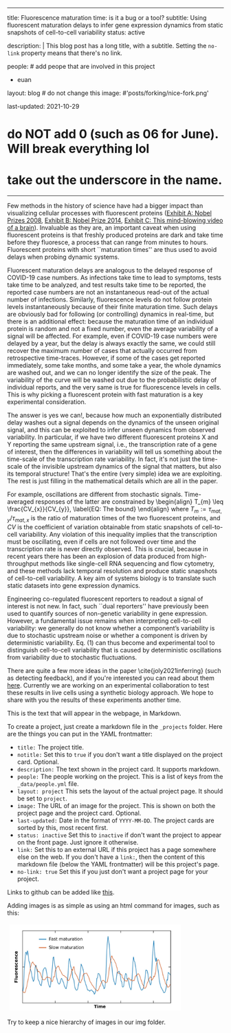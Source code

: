 
---
title: Fluorescence maturation time: is it a bug or a tool?
subtitle: Using fluorescent maturation delays to infer gene expression dynamics from static snapshots of cell-to-cell variability
status: active 

description: |
  This blog post has a long title, with a subtitle.
  Setting the `no-link` property means that there's no link.

people: # add peope that are involved in this project
  - euan

layout: blog # do not change this
image: #'posts/forking/nice-fork.png'

last-updated: 2021-10-29
# do NOT add 0 (such as 06 for June). Will break everything lol
# take out the underscore in the name.
---

Few methods in the history of science have had a bigger impact than visualizing cellular processes with fluorescent proteins ([Exhibit A: Nobel Prizes 2008](https://www.nobelprize.org/prizes/chemistry/2008/illustrated-information/), [Exhibit B: Nobel Prize 2014](https:/www.nobelprize.org/prizes/chemistry/2014/prize-announcement/), [Exhibit C: This mind-blowing video of a brain](https://www.youtube.com/watch?v=c-NMfp13Uug)).
Invaluable as they are, an important caveat when using fluorescent proteins is that freshly produced proteins are dark and take time before they fluoresce, a process that can range from minutes to hours. Fluorescent proteins with short ``maturation times'' are thus used to avoid delays when probing dynamic systems.

Fluorescent maturation delays are analogous to the delayed response of COVID-19 case numbers. As infections take time to lead to symptoms, tests take time to be analyzed, and test results take time to be reported, the reported case numbers are not an instantaneous read-out of the actual number of infections. Similarly, fluorescence levels do not follow protein levels instantaneously because of their finite maturation time. Such delays are obviously bad for following (or controlling) dynamics in real-time, but there is an additional effect: because the maturation time of an individual protein is random and not a fixed number, even the average variability of a signal will be affected. For example, even if COVID-19 case numbers were delayed by a year, but the delay is always exactly the same, we could still recover the maximum number of cases that actually occurred from retrospective time-traces. However, if some of the cases get reported immediately, some take months, and some take a year, the whole dynamics are washed out, and we can no longer identify the size of the peak. The variability of the curve will be washed out due to the probabilistic delay of individual reports, and the very same is true for fluorescence levels in cells. This is why picking a fluorescent protein with fast maturation is a key experimental consideration.

The answer is yes we can!, because how much an exponentially distributed delay washes out a signal depends on the dynamics of the unseen original signal, and this can be exploited to infer unseen dynamics from observed variability. In particular, if we have two different fluorescent proteins X and Y reporting the same upstream signal, i.e., the transcription rate of a gene of interest, then the differences in variability will tell us something about the time-scale of the transcription rate variability. In fact, it's not just the time-scale of the invisible upstream dynamics of the signal that matters, but also its temporal structure! That's the entire (very simple) idea we are exploiting. The rest is just filling in the mathematical details which are all in the paper.

For example, oscillations are different from stochastic signals.  Time-averaged responses of the latter are constrained by
\begin{align}
    T_{m} \leq \frac{CV_{x}}{CV_{y}},
    \label{EQ: The bound}
\end{align}
where $T_{m} := \tau_{mat,y}/\tau_{mat,x}$ is the ratio of maturation times of the two fluorescent proteins, and $CV$ is the coefficient of variation obtainable from static snapshots of cell-to-cell variability. Any violation of this inequality implies that the transcription must be oscillating, even if cells are not followed over time and the transcription rate is never directly observed. This is crucial, because in recent years there has been an explosion of data produced from high-throughput methods like single-cell RNA sequencing and flow cytometry, and these methods lack temporal resolution and produce static snapshots of cell-to-cell variability. A key aim of systems biology is to translate such static datasets into gene expression dynamics.

Engineering co-regulated fluorescent reporters to readout a signal of interest is not new. In fact, such ``dual reporters'' have previously been used to quantify sources of non-genetic variability in gene expression. However, a fundamental issue remains when interpreting cell-to-cell variability: we generally do not know whether a component’s variability is due to stochastic upstream noise or whether a component is driven by deterministic variability. Eq. (1) can thus become and experimental tool to distinguish cell-to-cell variability that is caused by deterministic oscillations from variability due to stochastic fluctuations. 

There are quite a few more ideas in the paper \cite{joly2021inferring}  (such as detecting feedback), and if you're interested you can read about them [here](https://arxiv.org/abs/2109.00392~).
Currently we are working on an experimental collaboration to test these results in live cells using a synthetic biology approach. We hope to share with you the results of these experiments another time.


This is the text that will appear in the webpage, in Markdown.

To create a project, just create a markdown file in the `_projects` folder. Here are the things you can put in the YAML frontmatter:

- `title:` The project title.
- `notitle:` Set this to `true` if you don't want a title displayed on the project card. Optional.
- `description:` The text shown in the project card. It supports markdown.
- `people:` The people working on the project. This is a list of keys from the `_data/people.yml` file.
- `layout: project` This sets the layout of the actual project page. It should be set to `project`.
- `image:` The URL of an image for the project. This is shown on both the project page and the project card. Optional.
- `last-updated:` Date in the format of `YYYY-MM-DD`. The project cards are sorted by this, most recent first.
- `status: inactive` Set this to `inactive` if don't want the project to appear on the front page. Just ignore it otherwise.
- `link:` Set this to an external URL if this project has a page somewhere else on the web. If you don't have a `link:`, then the content of this markdown file (below the YAML frontmatter) will be this project's page.
- `no-link: true` Set this if you just don't want a project page for your project.

Links to github can be added like
[this](https://github.com/hlml-toronto/).

Adding images is as simple as using an html command for images, such as this:

<img src="/img/posts/Maturation_time/mother_machine_timetrace.jpg" alt="idp" width="400px" align="center" style="padding:5px;">

Try to keep a nice hierarchy of images in our img folder.
